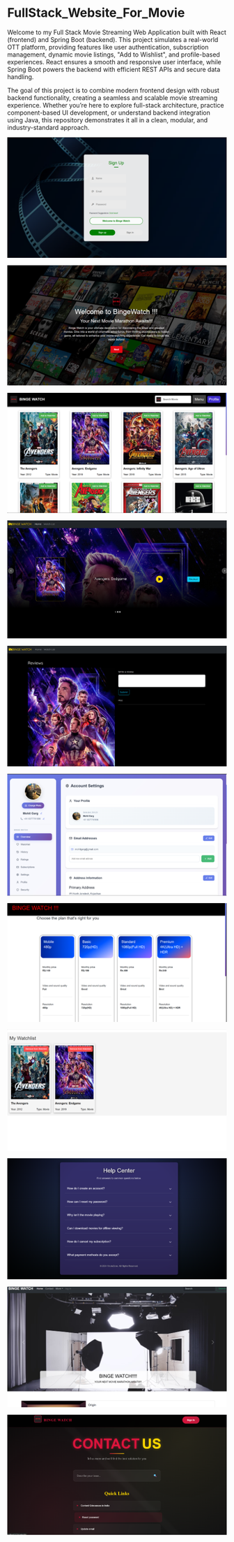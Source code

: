 # FullStack_Website_For_Movie

Welcome to my Full Stack Movie Streaming Web Application built with React (frontend) and Spring Boot (backend). This project simulates a real-world OTT platform, providing features like user authentication, subscription management, dynamic movie listings, "Add to Wishlist", and profile-based experiences. React ensures a smooth and responsive user interface, while Spring Boot powers the backend with efficient REST APIs and secure data handling.

The goal of this project is to combine modern frontend design with robust backend functionality, creating a seamless and scalable movie streaming experience. Whether you’re here to explore full-stack architecture, practice component-based UI development, or understand backend integration using Java, this repository demonstrates it all in a clean, modular, and industry-standard approach.

![Alt text](https://github.com/mohit-22/FullStack_Website_For_Movie/blob/main/Screenshot%202025-06-28%20200139.png?raw=true)

![Alt text](https://github.com/mohit-22/FullStack_Website_For_Movie/blob/main/Screenshot%202025-06-28%20195657.png?raw=true)

![Alt text](https://github.com/mohit-22/FullStack_Website_For_Movie/blob/main/Screenshot%202025-06-28%20195709.png?raw=true)

![Alt text](https://github.com/mohit-22/FullStack_Website_For_Movie/blob/main/Screenshot%202025-06-28%20195742.png?raw=true)

![Alt text](https://github.com/mohit-22/FullStack_Website_For_Movie/blob/main/Screenshot%202025-06-28%20195800.png?raw=true)

![Alt text](https://github.com/mohit-22/FullStack_Website_For_Movie/blob/main/Screenshot%202025-06-28%20195819.png?raw=true)

![Alt text](https://github.com/mohit-22/FullStack_Website_For_Movie/blob/main/Screenshot%202025-06-28%20195905.png?raw=true)

![Alt text](https://github.com/mohit-22/FullStack_Website_For_Movie/blob/main/Screenshot%202025-06-28%20195934.png?raw=true)

![Alt text](https://github.com/mohit-22/FullStack_Website_For_Movie/blob/main/Screenshot%202025-06-28%20200008.png?raw=true)

![Alt text](https://github.com/mohit-22/FullStack_Website_For_Movie/blob/main/Screenshot%202025-06-28%20195844.png?raw=true)

![Alt text](https://github.com/mohit-22/FullStack_Website_For_Movie/blob/main/Screenshot%202025-06-28%20195952.png?raw=true)
